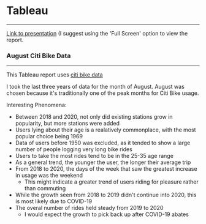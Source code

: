 # Tableau
***

[Link to presentation](https://public.tableau.com/views/CitiBike_16046784681780/AugustAnalysis2018-2020?:language=en&:display_count=y&publish=yes&:origin=viz_share_link) (I suggest using the 'Full Screen' option to view the report.

### August Citi Bike Data
***

This Tableau report uses [citi bike data](https://www.citibikenyc.com/system-data)

I took the last three years of data for the month of August. August was chosen because it's traditionally one of the peak months for Citi Bike usage.
<br>

Interesting Phenomena:
* Between 2018 and 2020, not only did existing stations grow in popularity, but more stations were added
* Users lying about their age is a realatively commonplace, with the most popular choice being 1969
* Data of users before 1950 was excluded, as it tended to show a large number of people logging very long bike rides
* Users to take the most rides tend to be in the 25-35 age range
* As a general trend, the younger the user, the longer their average trip
* From 2018 to 2020, the days of the week that saw the greatest increase in usage was the weekend
  * This might indicate a greater trend of users riding for pleasure rather than commuting
* While the growth seen from 2018 to 2019 didn't continue into 2020, this is most likely due to COVID-19
* The overal number of rides held steady from 2019 to 2020
  * I would expect the growth to pick back up after COVID-19 abates
